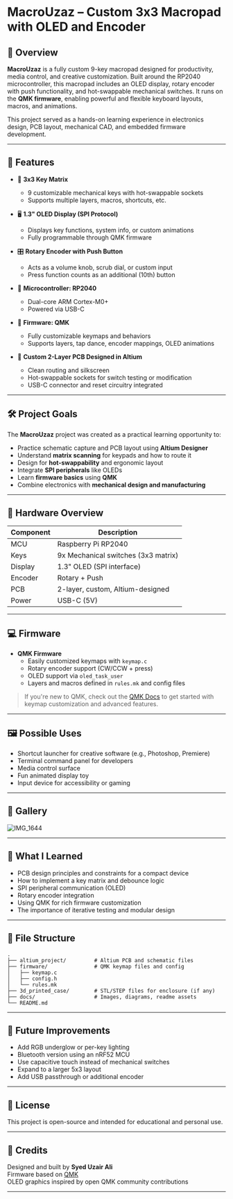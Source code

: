 # MacroUzaz – Custom 3x3 Macropad with OLED and Encoder

## 🔧 Overview

**MacroUzaz** is a fully custom 9-key macropad designed for productivity, media control, and creative customization. Built around the RP2040 microcontroller, this macropad includes an OLED display, rotary encoder with push functionality, and hot-swappable mechanical switches. It runs on the **QMK firmware**, enabling powerful and flexible keyboard layouts, macros, and animations.

This project served as a hands-on learning experience in electronics design, PCB layout, mechanical CAD, and embedded firmware development.

---


## 🧰 Features

- 🔢 **3x3 Key Matrix**  
  - 9 customizable mechanical keys with hot-swappable sockets  
  - Supports multiple layers, macros, shortcuts, etc.

- 🖥️ **1.3" OLED Display (SPI Protocol)**  
  - Displays key functions, system info, or custom animations  
  - Fully programmable through QMK firmware

- 🎛️ **Rotary Encoder with Push Button**  
  - Acts as a volume knob, scrub dial, or custom input  
  - Press function counts as an additional (10th) button

- 🧠 **Microcontroller: RP2040**  
  - Dual-core ARM Cortex-M0+  
  - Powered via USB-C

- 🧩 **Firmware: QMK**  
  - Fully customizable keymaps and behaviors  
  - Supports layers, tap dance, encoder mappings, OLED animations

- 🧾 **Custom 2-Layer PCB Designed in Altium**  
  - Clean routing and silkscreen  
  - Hot-swappable sockets for switch testing or modification  
  - USB-C connector and reset circuitry integrated

---

## 🛠️ Project Goals

The **MacroUzaz** project was created as a practical learning opportunity to:

- Practice schematic capture and PCB layout using **Altium Designer**
- Understand **matrix scanning** for keypads and how to route it
- Design for **hot-swappability** and ergonomic layout
- Integrate **SPI peripherals** like OLEDs
- Learn **firmware basics** using **QMK**
- Combine electronics with **mechanical design and manufacturing**

---

## 🔌 Hardware Overview

| Component        | Description                        |
|------------------|------------------------------------|
| MCU              | Raspberry Pi RP2040                |
| Keys             | 9x Mechanical switches (3x3 matrix)|
| Display          | 1.3" OLED (SPI interface)          |
| Encoder          | Rotary + Push                      |
| PCB              | 2-layer, custom, Altium-designed   |
| Power            | USB-C (5V)                         |

---

## 💻 Firmware

- **QMK Firmware**  
  - Easily customized keymaps with `keymap.c`  
  - Rotary encoder support (CW/CCW + press)  
  - OLED support via `oled_task_user`  
  - Layers and macros defined in `rules.mk` and config files

> If you're new to QMK, check out the [QMK Docs](https://docs.qmk.fm) to get started with keymap customization and advanced features.

---

## 🖼️ Possible Uses

- Shortcut launcher for creative software (e.g., Photoshop, Premiere)
- Terminal command panel for developers
- Media control surface
- Fun animated display toy
- Input device for accessibility or gaming

---

## 📸 Gallery

![IMG_1644](https://github.com/user-attachments/assets/7b689b62-aae1-4b39-a38e-3f1c089dcf61)

---

## 🧪 What I Learned

- PCB design principles and constraints for a compact device
- How to implement a key matrix and debounce logic
- SPI peripheral communication (OLED)
- Rotary encoder integration
- Using QMK for rich firmware customization
- The importance of iterative testing and modular design

---

## 📁 File Structure

```
.
├── altium_project/         # Altium PCB and schematic files
├── firmware/               # QMK keymap files and config
│   ├── keymap.c
│   ├── config.h
│   └── rules.mk
├── 3d_printed_case/        # STL/STEP files for enclosure (if any)
├── docs/                   # Images, diagrams, readme assets
└── README.md
```

---

## 🧩 Future Improvements

- Add RGB underglow or per-key lighting
- Bluetooth version using an nRF52 MCU
- Use capacitive touch instead of mechanical switches
- Expand to a larger 5x3 layout
- Add USB passthrough or additional encoder

---

## 📜 License

This project is open-source and intended for educational and personal use.

---

## 🙌 Credits

Designed and built by **Syed Uzair Ali**  
Firmware based on [QMK](https://qmk.fm/)  
OLED graphics inspired by open QMK community contributions

---
